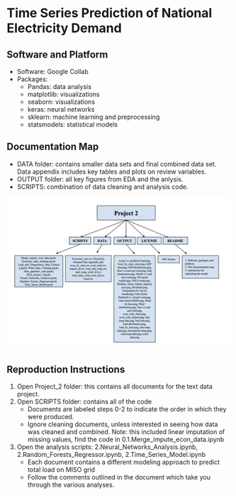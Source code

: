 # Time Series Prediction of National Electricity Demand

## Software and Platform
- Software: Google Collab
- Packages:
  - Pandas: data analysis
  - matplotlib: visualizations
  - seaborn: visualizations
  - keras: neural networks
  - sklearn: machine learning and preprocessing
  - statsmodels: statistical models
 
## Documentation Map
- DATA folder: contains smaller data sets and final combined data set. Data appendix includes key tables and plots on review variables.
- OUTPUT folder: all key figures from EDA and the anlysis.
- SCRIPTS: combination of data cleaning and analysis code.

<img width="779" alt="Documentation Map" src="https://github.com/maxstclair/DS4002/blob/main/Project_2/Documentation%20Map.png" />

## Reproduction Instructions
1. Open Project_2 folder: this contains all documents for the text data project. 
2. Open SCRIPTS folder: contains all of the code
   - Documents are labeled steps 0-2 to indicate the order in which they were produced. 
   - Ignore cleaning documents, unless interested in seeing how data was cleaned and combined. Note: this included linear imputation of missing values, find the code in 0.1.Merge_impute_econ_data.ipynb
3. Open the analysis scripts: 2.Neural_Networks_Analysis.ipynb, 2.Random_Forests_Regressor.ipynb, 2.Time_Series_Model.ipynb
   - Each document contains a different modeling approach to predict total load on MISO grid
   - Follow the comments outlined in the document which take you through the various analyses.
